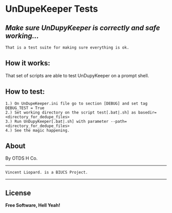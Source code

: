 # UnDupeKeeper Tests
*Make sure UnDupyKeeper is correctly and safe working...*
--
    That is a test suite for making sure everything is ok.
## How it works:
That set of scripts are able to test UnDupyKeeper on a prompt shell.
## How to test:
```
1.) On UnDupeKeeper.ini file go to section [DEBUG] and set tag DEBUG_TEST = True  
2.) Set working directory on the script test[.bat|.sh] as basedir=<directory_for_dedupe_files>  
3.) Run UnDupyKeeper[.bat|.sh] with parameter --path=<directory_for_dedupe_files>  
4.) See the magic happening.
```
## About
By OTDS H Co.
___
    Vincent Liopard. is a BIUCS Project.
___
## License
**Free Software, Hell Yeah!**